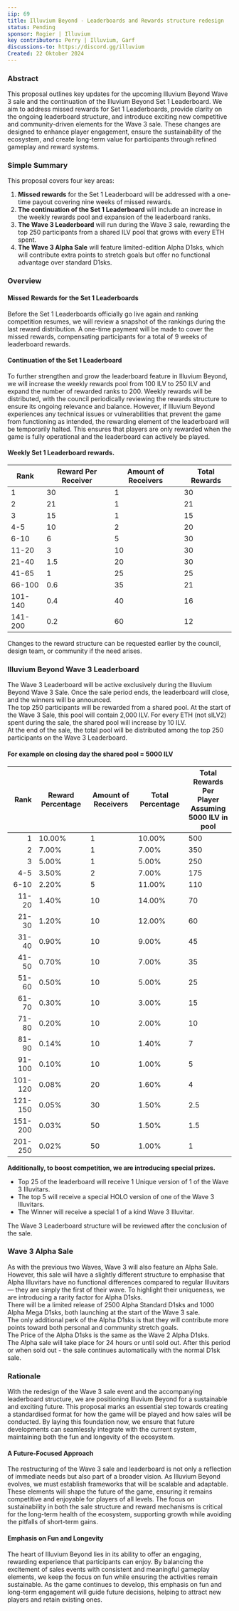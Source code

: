 ```yaml
---
iip: 69
title: Illuvium Beyond - Leaderboards and Rewards structure redesign
status: Pending
sponsor: Rogier | Illuvium
key contributors: Perry | Illuvium, Garf
discussions-to: https://discord.gg/illuvium
Created: 22 Oktober 2024
---
```


### Abstract
This proposal outlines key updates for the upcoming Illuvium Beyond Wave 3 sale and the continuation of the Illuvium Beyond Set 1 Leaderboard. We aim to address missed rewards for Set 1 Leaderboards, provide clarity on the ongoing leaderboard structure, and introduce exciting new competitive and community-driven elements for the Wave 3 sale. These changes are designed to enhance player engagement, ensure the sustainability of the ecosystem, and create long-term value for participants through refined gameplay and reward systems.

### Simple Summary
This proposal covers four key areas:
1. **Missed rewards** for the Set 1 Leaderboard will be addressed with a one-time payout covering nine weeks of missed rewards.
2. **The continuation of the Set 1 Leaderboard** will include an increase in the weekly rewards pool and expansion of the leaderboard ranks.
3. **The Wave 3 Leaderboard** will run during the Wave 3 sale, rewarding the top 250 participants from a shared ILV pool that grows with every ETH spent.
4. **The Wave 3 Alpha Sale** will feature limited-edition Alpha D1sks, which will contribute extra points to stretch goals but offer no functional advantage over standard D1sks.

### Overview
#### Missed Rewards for the Set 1 Leaderboards
Before the Set 1 Leaderboards officially go live again and ranking competition resumes, we will review a snapshot of the rankings during the last reward distribution. A one-time payment will be made to cover the missed rewards, compensating participants for a total of 9 weeks of leaderboard rewards.
#### Continuation of the Set 1 Leaderboard
To further strengthen and grow the leaderboard feature in Illuvium Beyond, we will increase the weekly rewards pool from 100 ILV to 250 ILV and expand the number of rewarded ranks to 200. Weekly rewards will be distributed, with the council periodically reviewing the rewards structure to ensure its ongoing relevance and balance.
However, if Illuvium Beyond experiences any technical issues or vulnerabilities that prevent the game from functioning as intended, the rewarding element of the leaderboard will be temporarily halted. This ensures that players are only rewarded when the game is fully operational and the leaderboard can actively be played.

#### Weekly Set 1 Leaderboard rewards.
| Rank    | Reward Per Receiver | Amount of Receivers | Total Rewards |
|---------|---------------------|---------------------|---------------|
| 1       | 30                  | 1                   | 30            |
| 2       | 21                  | 1                   | 21            |
| 3       | 15                  | 1                   | 15            |
| 4-5     | 10                  | 2                   | 20            |
| 6-10    | 6                   | 5                   | 30            |
| 11-20   | 3                   | 10                  | 30            |
| 21-40   | 1.5                 | 20                  | 30            |
| 41-65   | 1                   | 25                  | 25            |
| 66-100  | 0.6                 | 35                  | 21            |
| 101-140 | 0.4                 | 40                  | 16            |
| 141-200 | 0.2                 | 60                  | 12            |

Changes to the reward structure can be requested earlier by the council, design team, or community if the need arises.

### Illuvium Beyond Wave 3 Leaderboard

The Wave 3 Leaderboard will be active exclusively during the Illuvium Beyond Wave 3 Sale. Once the sale period ends, the leaderboard will close, and the winners will be announced.\
The top 250 participants will be rewarded from a shared pool. At the start of the Wave 3 Sale, this pool will contain 2,000 ILV. For every ETH (not sILV2) spent during the sale, the shared pool will increase by 10 ILV.\
At the end of the sale, the total pool will be distributed among the top 250 participants on the Wave 3 Leaderboard.

#### For example on closing day the shared pool = 5000 ILV
|    Rank | Reward Percentage | Amount of Receivers | Total Percentage | Total Rewards Per <br>Player Assuming<br>5000 ILV in pool |
|--------:|-------------------|---------------------|------------------|-----------------------------------------------------------|
|       1 |            10.00% |                   1 |           10.00% |                                                       500 |
|       2 |             7.00% |                   1 |            7.00% |                                                       350 |
|       3 |             5.00% |                   1 |            5.00% |                                                       250 |
|     4-5 |             3.50% |                   2 |            7.00% |                                                       175 |
|    6-10 |             2.20% |                   5 |           11.00% |                                                       110 |
|   11-20 |             1.40% |                  10 |           14.00% |                                                        70 |
|   21-30 |             1.20% |                  10 |           12.00% |                                                        60 |
|   31-40 |             0.90% |                  10 |            9.00% |                                                        45 |
|   41-50 |             0.70% |                  10 |            7.00% |                                                        35 |
|   51-60 |             0.50% |                  10 |            5.00% |                                                        25 |
|   61-70 |             0.30% |                  10 |            3.00% |                                                        15 |
|   71-80 |             0.20% |                  10 |            2.00% |                                                        10 |
|   81-90 |             0.14% |                  10 |            1.40% |                                                         7 |
|  91-100 |             0.10% |                  10 |            1.00% |                                                         5 |
| 101-120 |             0.08% |                  20 |            1.60% |                                                         4 |
| 121-150 |             0.05% |                  30 |            1.50% |                                                       2.5 |
| 151-200 |             0.03% |                  50 |            1.50% |                                                       1.5 |
| 201-250 |             0.02% |                  50 |            1.00% |                                                         1 |

**Additionally, to boost competition, we are introducing special prizes.**
-	Top 25 of the leaderboard will receive 1 Unique version of 1 of the Wave 3 Illuvitars.
-	The top 5 will receive a special HOLO version of one of the Wave 3 Illuvitars.
-	The Winner will receive a special 1 of a kind Wave 3 Illuvitar. <br>

The Wave 3 Leaderboard structure will be reviewed after the conclusion of the sale.

### Wave 3 Alpha Sale
As with the previous two Waves, Wave 3 will also feature an Alpha Sale. 
However, this sale will have a slightly different structure to emphasise that Alpha Illuvitars have no functional differences compared to regular Illuvitars — they are simply the first of their wave. To highlight their uniqueness, we are introducing a rarity factor for Alpha D1sks. <br>
There will be a limited release of 2500 Alpha Standard D1sks and 1000 Alpha Mega D1sks, both launching at the start of the Wave 3 sale. <br>
The only additional perk of the Alpha D1sks is that they will contribute more points toward both personal and community stretch goals. \
The Price of the Alpha D1sks is the same as the Wave 2 Alpha D1sks. <br>
The Alpha sale will take place for 24 hours or until sold out. After this period or when sold out - the sale continues automatically with the normal D1sk sale.

### Rationale
With the redesign of the Wave 3 sale event and the accompanying leaderboard structure, we are positioning Illuvium Beyond for a sustainable and exciting future. This proposal marks an essential step towards creating a standardised format for how the game will be played and how sales will be conducted. By laying this foundation now, we ensure that future developments can seamlessly integrate with the current system, maintaining both the fun and longevity of the ecosystem.
#### A Future-Focused Approach
The restructuring of the Wave 3 sale and leaderboard is not only a reflection of immediate needs but also part of a broader vision. As Illuvium Beyond evolves, we must establish frameworks that will be scalable and adaptable. These elements will shape the future of the game, ensuring it remains competitive and enjoyable for players of all levels. The focus on sustainability in both the sale structure and reward mechanisms is critical for the long-term health of the ecosystem, supporting growth while avoiding the pitfalls of short-term gains.
#### Emphasis on Fun and Longevity
The heart of Illuvium Beyond lies in its ability to offer an engaging, rewarding experience that participants can enjoy. By balancing the excitement of sales events with consistent and meaningful gameplay elements, we keep the focus on fun while ensuring the activities remain sustainable. As the game continues to develop, this emphasis on fun and long-term engagement will guide future decisions, helping to attract new players and retain existing ones.
